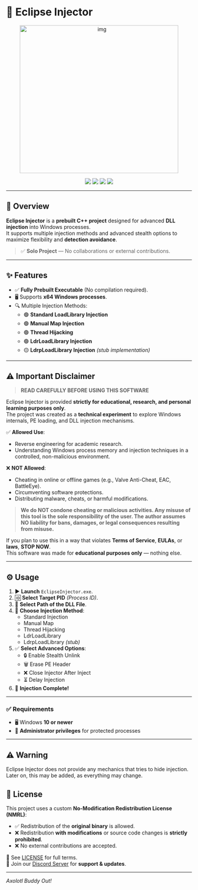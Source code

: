 # 🌙 Eclipse Injector
<p align="center">
  <img width="430" height="400" alt="img" src="https://github.com/user-attachments/assets/aa7a17cd-33f0-4eb8-882c-a2eda8b44945" />
</p>

<p align="center">
  <a href="#"><img src="https://img.shields.io/badge/Build-Stable-6f42c1?style=for-the-badge&logo=c%2B%2B&logoColor=white" /></a>
  <a href="#"><img src="https://img.shields.io/github/license/AxolotlBuddy1/EclipseInjector?style=for-the-badge&color=purple" /></a>
  <a href="#"><img src="https://img.shields.io/badge/Platform-Windows-blue?style=for-the-badge&logo=windows" /></a>
  <a href="#"><img src="https://img.shields.io/badge/Version-1.0.0-black?style=for-the-badge" /></a>
</p>

---

## 📌 Overview  
**Eclipse Injector** is a **prebuilt C++ project** designed for advanced **DLL injection** into Windows processes.  
It supports multiple injection methods and advanced stealth options to maximize flexibility and **detection avoidance**.

> ✅ **Solo Project** — No collaborations or external contributions.

---

## ✨ Features
- ✅ **Fully Prebuilt Executable** (No compilation required).
- 🖥️ Supports **x64 Windows processes**.
- 🔍 Multiple Injection Methods:
  - 🟢 **Standard LoadLibrary Injection**
  - 🟢 **Manual Map Injection**
  - 🟢 **Thread Hijacking**
  - 🟢 **LdrLoadLibrary Injection**
  - 🟡 **LdrpLoadLibrary Injection** *(stub implementation)*

---

## ⚠️ Important Disclaimer
> **READ CAREFULLY BEFORE USING THIS SOFTWARE**

Eclipse Injector is provided **strictly for educational, research, and personal learning purposes only**.  
The project was created as a **technical experiment** to explore Windows internals, PE loading, and DLL injection mechanisms.

✅ **Allowed Use**:
- Reverse engineering for academic research.
- Understanding Windows process memory and injection techniques in a controlled, non-malicious environment.

❌ **NOT Allowed**:
- Cheating in online or offline games (e.g., Valve Anti-Cheat, EAC, BattleEye).
- Circumventing software protections.
- Distributing malware, cheats, or harmful modifications.

> **We do NOT condone cheating or malicious activities. Any misuse of this tool is the sole responsibility of the user. The author assumes NO liability for bans, damages, or legal consequences resulting from misuse.**

If you plan to use this in a way that violates **Terms of Service**, **EULAs**, or **laws**, **STOP NOW**.  
This software was made for **educational purposes only** — nothing else.

---

## ⚙️ Usage
1. ▶️ **Launch** `EclipseInjector.exe`.
2. 🆔 **Select Target PID** *(Process ID)*.
3. 📂 **Select Path of the DLL File**.
4. 🔽 **Choose Injection Method**:
    - Standard Injection  
    - Manual Map  
    - Thread Hijacking  
    - LdrLoadLibrary  
    - LdrpLoadLibrary *(stub)*  
5. ✅ **Select Advanced Options**:
    - 🔒 Enable Stealth Unlink  
    - 🗑️ Erase PE Header  
    - ❌ Close Injector After Inject  
    - ⏳ Delay Injection  
6. 🎉 **Injection Complete!**

---

### ✅ Requirements
- 🖥️ Windows **10 or newer**  
- 🔑 **Administrator privileges** for protected processes
  
---

## ⚠️ Warning
  Eclipse Injector does not provide any mechanics that tries to hide injection. Later on, this may be added, as everything may change.

## 📜 License
This project uses a custom **No-Modification Redistribution License (NMRL)**:  
- ✅ Redistribution of the **original binary** is allowed.  
- ❌ Redistribution **with modifications** or source code changes is **strictly prohibited**.  
- ❌ No external contributions are accepted.  

📄 See [LICENSE](./LICENSE) for full terms.  
💬 Join our [Discord Server](https://discord.gg/bRJnxWx7ne) for **support & updates**.

---
*Axolotl Buddy Out!*
